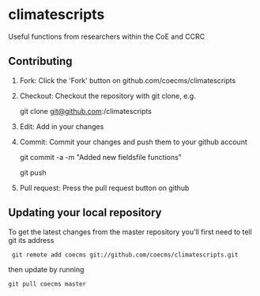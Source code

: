 climatescripts
==============

Useful functions from researchers within the CoE and CCRC

Contributing
------------

1. Fork: Click the 'Fork' button on github.com/coecms/climatescripts
2. Checkout: Checkout the repository with git clone, e.g.

    git clone git@github.com:<username>/climatescripts


4. Edit: Add in your changes
5. Commit: Commit your changes and push them to your github account

    git commit -a -m "Added new fieldsfile functions"
    
    git push

6. Pull request: Press the pull request button on github

Updating your local repository
------------------------------

To get the latest changes from the master repository you'll first need to tell git its address

     git remote add coecms git://github.com/coecms/climatescripts.git

then update by running 

    git pull coecms master
